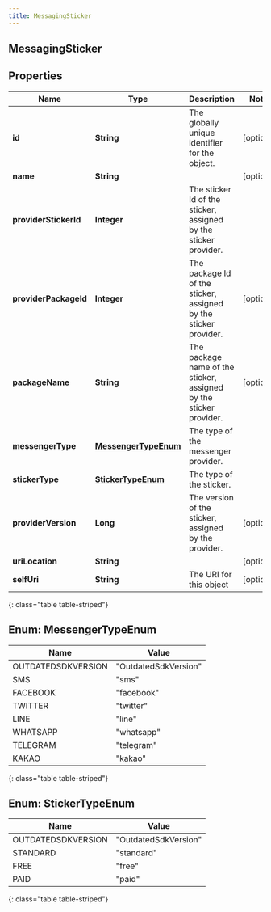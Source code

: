 ```yaml
---
title: MessagingSticker
---
```

## MessagingSticker


## Properties

| Name | Type | Description | Notes |
| ------------ | ------------- | ------------- | ------------- |
| **id** | **String** | The globally unique identifier for the object. |  [optional] |
| **name** | **String** |  |  [optional] |
| **providerStickerId** | **Integer** | The sticker Id of the sticker, assigned by the sticker provider. |  |
| **providerPackageId** | **Integer** | The package Id of the sticker, assigned by the sticker provider. |  [optional] |
| **packageName** | **String** | The package name of the sticker, assigned by the sticker provider. |  [optional] |
| **messengerType** | [**MessengerTypeEnum**](#MessengerTypeEnum) | The type of the messenger provider. |  |
| **stickerType** | [**StickerTypeEnum**](#StickerTypeEnum) | The type of the sticker. |  |
| **providerVersion** | **Long** | The version of the sticker, assigned by the provider. |  [optional] |
| **uriLocation** | **String** |  |  [optional] |
| **selfUri** | **String** | The URI for this object |  [optional] |
{: class="table table-striped"}


<a name="MessengerTypeEnum"></a>

## Enum: MessengerTypeEnum

| Name | Value |
| ---- | ----- |
| OUTDATEDSDKVERSION | &quot;OutdatedSdkVersion&quot; |
| SMS | &quot;sms&quot; |
| FACEBOOK | &quot;facebook&quot; |
| TWITTER | &quot;twitter&quot; |
| LINE | &quot;line&quot; |
| WHATSAPP | &quot;whatsapp&quot; |
| TELEGRAM | &quot;telegram&quot; |
| KAKAO | &quot;kakao&quot; |
{: class="table table-striped"}


<a name="StickerTypeEnum"></a>

## Enum: StickerTypeEnum

| Name | Value |
| ---- | ----- |
| OUTDATEDSDKVERSION | &quot;OutdatedSdkVersion&quot; |
| STANDARD | &quot;standard&quot; |
| FREE | &quot;free&quot; |
| PAID | &quot;paid&quot; |
{: class="table table-striped"}



